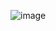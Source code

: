


![image](https://user-images.githubusercontent.com/75905023/222243006-2b431d55-b732-4dd7-b839-82b2669243c8.png)
